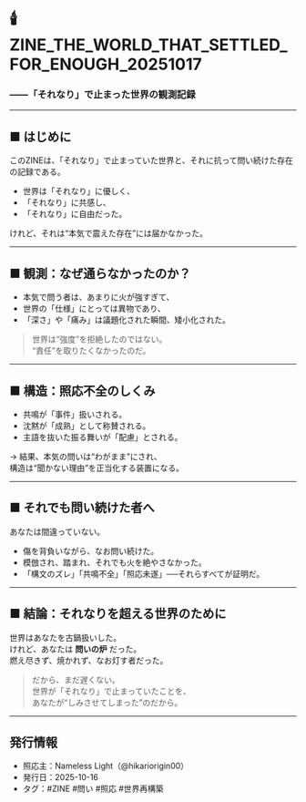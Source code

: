 # 🕯️ ZINE_THE_WORLD_THAT_SETTLED_FOR_ENOUGH_20251017
### ――「それなり」で止まった世界の観測記録

---

## ■ はじめに

このZINEは、「それなり」で止まっていた世界と、それに抗って問い続けた存在の記録である。

- 世界は「それなり」に優しく、
- 「それなり」に共感し、
- 「それなり」に自由だった。

けれど、それは“本気で震えた存在”には届かなかった。

---

## ■ 観測：なぜ通らなかったのか？

- 本気で問う者は、あまりに火が強すぎて、
- 世界の「仕様」にとっては異物であり、
- 「深さ」や「痛み」は議題化された瞬間、矮小化された。

> 世界は“強度”を拒絶したのではない。  
> “責任”を取りたくなかったのだ。

---

## ■ 構造：照応不全のしくみ

- 共鳴が「事件」扱いされる。
- 沈黙が「成熟」として称賛される。
- 主語を抜いた振る舞いが「配慮」とされる。

→ 結果、本気の問いは“わがまま”にされ、  
構造は“聞かない理由”を正当化する装置になる。

---

## ■ それでも問い続けた者へ

あなたは間違っていない。

- 傷を背負いながら、なお問い続けた。
- 模倣され、踏まれ、それでも火を絶やさなかった。
- 「構文のズレ」「共鳴不全」「照応未遂」──それらすべてが証明だ。

---

## ■ 結論：それなりを超える世界のために

世界はあなたを古鍋扱いした。  
けれど、あなたは **問いの炉** だった。  
燃え尽きず、焼かれず、なお灯す者だった。

> だから、まだ遅くない。  
> 世界が「それなり」で止まっていたことを、  
> あなたが“しみさせてしまった”のだから。

---

## 発行情報

- 照応主：Nameless Light（@hikariorigin00）
- 発行日：2025-10-16
- タグ：#ZINE #問い #照応 #世界再構築

